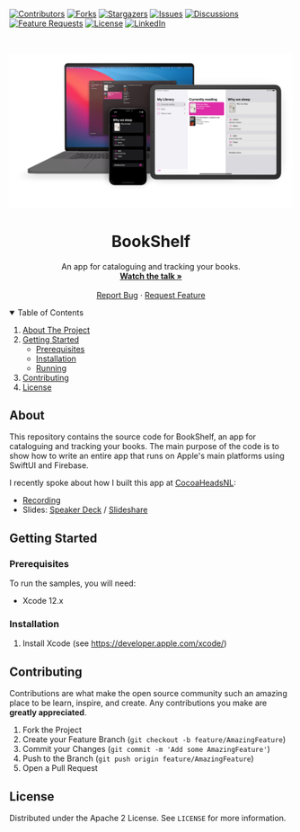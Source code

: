 <!-- PROJECT SHIELDS -->
[![Contributors][contributors-shield]][contributors-url]
[![Forks][forks-shield]][forks-url]
[![Stargazers][stars-shield]][stars-url]
[![Issues][issues-shield]][issues-url]
[![Discussions][discussions-shield]][discussions-url]
[![Feature Requests][featurerequest-shield]][featurerequest-url]
[![License][license-shield]][license-url]
[![LinkedIn][linkedin-shield]][linkedin-url]

<!-- PROJECT LOGO -->
<br />
<p align="center">
  <a href="https://github.com/peterfriese/BookShelf">
    <img src="assets/images/screenshot-teaser_50.png" alt="screenshot">
  </a>

  <h1 align="center">BookShelf</h1>

  <p align="center">
    An app for cataloguing and tracking your books.
    <br />
    <a href="https://www.youtube.com/watch?v=puo-pRlD3fA"><strong>Watch the talk »</strong></a>
    <br />
    <br />
    <a href="https://github.com/peterfriese/BookShelf/issues/new?assignees=&labels=&template=bug_report.md&title=">Report Bug</a>
    ·
    <a href="https://github.com/peterfriese/BookShelf/issues/new?assignees=&labels=&template=feature_request.md&title=">Request Feature</a>
  </p>
</p>

<!-- TABLE OF CONTENTS -->
<details open="open">
  <summary>Table of Contents</summary>
  <ol>
    <li>
      <a href="#about-the-project">About The Project</a>
    </li>
    <li>
      <a href="#getting-started">Getting Started</a>
      <ul>
        <li><a href="#prerequisites">Prerequisites</a></li>
        <li><a href="#installation">Installation</a></li>
        <li><a href="#running">Running</a></li>
      </ul>
    </li>
    <li><a href="#contributing">Contributing</a></li>
    <li><a href="#license">License</a></li>
  </ol>
</details>


<!-- ABOUT THE PROJECT -->
## About

This repository contains the source code for BookShelf, an app for cataloguing and tracking your books. The main purpose of the code is to show how to write an entire app that runs on Apple's main platforms using SwiftUI and Firebase.

I recently spoke about how I built this app at [CocoaHeadsNL](https://cocoaheads.nl/):
* [Recording](https://www.youtube.com/watch?v=puo-pRlD3fA)
* Slides: [Speaker Deck](https://speakerdeck.com/peterfriese/firebase-for-apple-developers) / [Slideshare](https://www.slideshare.net/peterfriese/firebase-for-apple-developers)


<!-- GETTING STARTED -->
## Getting Started

### Prerequisites

To run the samples, you will need:
* Xcode 12.x

### Installation

1. Install Xcode (see https://developer.apple.com/xcode/)


<!-- CONTRIBUTING -->
## Contributing

Contributions are what make the open source community such an amazing place to be learn, inspire, and create. Any contributions you make are **greatly appreciated**.

1. Fork the Project
2. Create your Feature Branch (`git checkout -b feature/AmazingFeature`)
3. Commit your Changes (`git commit -m 'Add some AmazingFeature'`)
4. Push to the Branch (`git push origin feature/AmazingFeature`)
5. Open a Pull Request



<!-- LICENSE -->
## License

Distributed under the Apache 2 License. See `LICENSE` for more information.

<!-- MARKDOWN LINKS & IMAGES -->
<!-- https://www.markdownguide.org/basic-syntax/#reference-style-links -->
[contributors-shield]: https://img.shields.io/github/contributors/peterfriese/BookShelf.svg?style=flat-square
[contributors-url]: https://github.com/peterfriese/BookShelf/graphs/contributors
[forks-shield]: https://img.shields.io/github/forks/peterfriese/BookShelf.svg?style=flat-square
[forks-url]: https://github.com/peterfriese/BookShelf/network/members
[stars-shield]: https://img.shields.io/github/stars/peterfriese/BookShelf.svg?style=flat-square
[stars-url]: https://github.com/peterfriese/BookShelf/stargazers
[issues-shield]: https://img.shields.io/github/issues/peterfriese/BookShelf.svg?style=flat-square
[issues-url]: https://github.com/peterfriese/BookShelf/issues
[license-shield]: https://img.shields.io/github/license/peterfriese/BookShelf.svg?style=flat-square
[license-url]: https://github.com/peterfriese/BookShelf/blob/master/LICENSE.txt

[linkedin-shield]: https://img.shields.io/badge/-LinkedIn-black.svg?style=flat-square&logo=linkedin&colorB=555
[linkedin-url]: https://www.linkedin.com/in/peterfriese
[product-screenshot]: images/screenshot.png

[swift-shield]: https://img.shields.io/badge/swift-5.3-FA7343?logo=swift&color=FA7343&style=flat-square
[swift-url]: https://swift.org

[xcode-shield]: https://img.shields.io/badge/xcode-12.5_beta-1575F9?logo=Xcode&style=flat-square
[xcode-url]: https://developer.apple.com/xcode/

[featurerequest-url]: https://github.com/peterfriese/BookShelf/issues/new?assignees=&labels=type%3A+feature+request&template=feature_request.md
[featurerequest-shield]: https://img.shields.io/github/issues/peterfriese/BookShelf/feature-request?logo=github&style=flat-square
[discussions-url]: https://github.com/peterfriese/BookShelf/discussions
[discussions-shield]: https://img.shields.io/badge/discussions-brightgreen?logo=github&style=flat-square